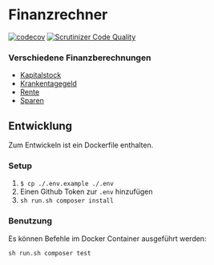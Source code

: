 # Finanzrechner
[![codecov](https://codecov.io/gh/demvsystems/steuersatzrechner/branch/master/graph/badge.svg)](https://codecov.io/gh/demvsystems/steuersatzrechner)
[![Scrutinizer Code Quality](https://scrutinizer-ci.com/g/demvsystems/finanzrechner/badges/quality-score.png?b=master)](https://scrutinizer-ci.com/g/demvsystems/finanzrechner/?branch=master)

### Verschiedene Finanzberechnungen

- [Kapitalstock](src/Kapitalstock)
- [Krankentagegeld](src/Krankentagegeld)
- [Rente](src/Rente)
- [Sparen](src/Sparen)


## Entwicklung

Zum Entwickeln ist ein Dockerfile enthalten.

### Setup

1. `$ cp ./.env.example ./.env`
2. Einen Github Token zur `.env` hinzufügen
3. `sh run.sh composer install`

### Benutzung

Es können Befehle im Docker Container ausgeführt werden:

`sh run.sh composer test`
